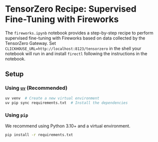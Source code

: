 # TensorZero Recipe: Supervised Fine-Tuning with Fireworks

The `fireworks.ipynb` notebook provides a step-by-step recipe to perform supervised fine-tuning with Fireworks based on data collected by the TensorZero Gateway.
Set `CLICKHOUSE_URL=http://localhost:8123/tensorzero` in the shell your notebook will run in and install `firectl` following the instructions in the notebook.

## Setup

### Using [`uv`](https://github.com/astral-sh/uv) (Recommended)

```bash
uv venv  # Create a new virtual environment
uv pip sync requirements.txt  # Install the dependencies
```

### Using `pip`

We recommend using Python 3.10+ and a virtual environment.

```bash
pip install -r requirements.txt
```

